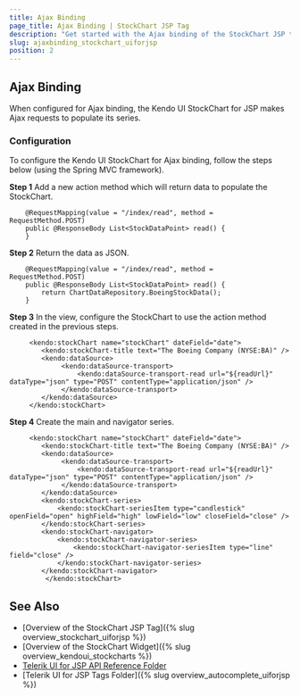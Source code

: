```yaml
---
title: Ajax Binding
page_title: Ajax Binding | StockChart JSP Tag
description: "Get started with the Ajax binding of the StockChart JSP tag in Kendo UI."
slug: ajaxbinding_stockchart_uiforjsp
position: 2
---
```


## Ajax Binding

When configured for Ajax binding, the Kendo UI StockChart for JSP makes Ajax requests to populate its series.

### Configuration

To configure the Kendo UI StockChart for Ajax binding, follow the steps below (using the Spring MVC framework).

**Step 1** Add a new action method which will return data to populate the StockChart.



	    @RequestMapping(value = "/index/read", method = RequestMethod.POST)
	    public @ResponseBody List<StockDataPoint> read() {
	    }

**Step 2** Return the data as JSON.



	    @RequestMapping(value = "/index/read", method = RequestMethod.POST)
	    public @ResponseBody List<StockDataPoint> read() {
	        return ChartDataRepository.BoeingStockData();
	    }

**Step 3** In the view, configure the StockChart to use the action method created in the previous steps.



         <kendo:stockChart name="stockChart" dateField="date">
         	<kendo:stockChart-title text="The Boeing Company (NYSE:BA)" />
			<kendo:dataSource>
        	 	 <kendo:dataSource-transport>
             		 <kendo:dataSource-transport-read url="${readUrl}" dataType="json" type="POST" contentType="application/json" />
                 </kendo:dataSource-transport>
            </kendo:dataSource>
         </kendo:stockChart>

**Step 4** Create the main and navigator series.

         <kendo:stockChart name="stockChart" dateField="date">
         	<kendo:stockChart-title text="The Boeing Company (NYSE:BA)" />
			<kendo:dataSource>
        	 	 <kendo:dataSource-transport>
             		 <kendo:dataSource-transport-read url="${readUrl}" dataType="json" type="POST" contentType="application/json" />
                 </kendo:dataSource-transport>
            </kendo:dataSource>
		    <kendo:stockChart-series>
		    	<kendo:stockChart-seriesItem type="candlestick" openField="open" highField="high" lowField="low" closeField="close" />
		    </kendo:stockChart-series>
		    <kendo:stockChart-navigator>
		    	<kendo:stockChart-navigator-series>
		    		<kendo:stockChart-navigator-seriesItem type="line" field="close" />
		    	</kendo:stockChart-navigator-series>
		    </kendo:stockChart-navigator>
	         </kendo:stockChart>

## See Also

* [Overview of the StockChart JSP Tag]({% slug overview_stockchart_uiforjsp %})
* [Overview of the StockChart Widget]({% slug overview_kendoui_stockcharts %})
* [Telerik UI for JSP API Reference Folder](/api/jsp/autocomplete/animation)
* [Telerik UI for JSP Tags Folder]({% slug overview_autocomplete_uiforjsp %})
